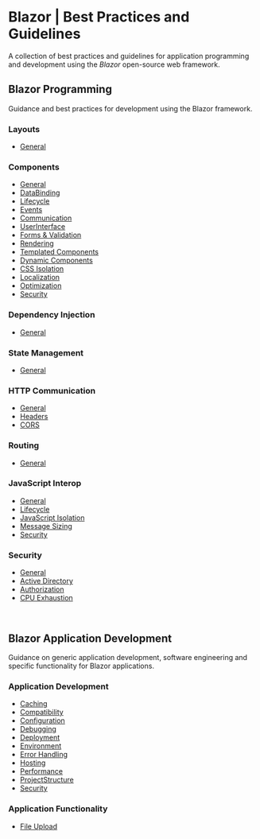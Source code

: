 # Blazor | Best Practices and Guidelines

A collection of best practices and guidelines for application programming and development using the _Blazor_ open-source web framework.
<br>

## Blazor Programming

Guidance and best practices for development using the Blazor framework.

### Layouts

- [General](https://github.com/sfvicente/BlazorStyleGuide/blob/master/Docs/Layouts/Layouts-General.md)

### Components

- [General](https://github.com/sfvicente/BlazorStyleGuide/blob/master/Docs/Components/Components-General.md)
- [DataBinding](https://github.com/sfvicente/BlazorStyleGuide/blob/master/Docs/Components/DataBinding.md)
- [Lifecycle](https://github.com/sfvicente/BlazorStyleGuide/blob/master/Docs/Components/Components-Lifecycle.md)
- [Events](https://github.com/sfvicente/BlazorStyleGuide/blob/master/Docs/Components/Components-Events.md)
- [Communication](https://github.com/sfvicente/BlazorStyleGuide/blob/master/Docs/Components/Components-Communication.md)
- [UserInterface](https://github.com/sfvicente/BlazorStyleGuide/blob/master/Docs/Components/Components-UserInterface.md)
- [Forms & Validation](https://github.com/sfvicente/BlazorStyleGuide/blob/master/Docs/Components/Components-FormsAndValidation.md)
- [Rendering](https://github.com/sfvicente/BlazorStyleGuide/blob/master/Docs/Components/Components-Rendering.md)
- [Templated Components](https://github.com/sfvicente/BlazorStyleGuide/blob/master/Docs/Components/Components-TemplatedComponents.md)
- [Dynamic Components](https://github.com/sfvicente/BlazorStyleGuide/blob/master/Docs/Components/DynamicComponents.md)
- [CSS Isolation](https://github.com/sfvicente/BlazorStyleGuide/blob/master/Docs/Components/Components-CssIsolation.md)
- [Localization](https://github.com/sfvicente/BlazorStyleGuide/blob/master/Docs/Components/Components-Localization.md)
- [Optimization](https://github.com/sfvicente/BlazorStyleGuide/blob/master/Docs/Components/Components-Optimization.md)
- [Security](https://github.com/sfvicente/BlazorStyleGuide/blob/master/Docs/Components/Components-Security.md)

### Dependency Injection

- [General](https://github.com/sfvicente/BlazorStyleGuide/blob/master/Docs/DependencyInjection/DependencyInjection-General.md)
 
### State Management

- [General](https://github.com/sfvicente/BlazorStyleGuide/blob/master/Docs/StateManagement/StateManagement-General.md)

### HTTP Communication

- [General](https://github.com/sfvicente/BlazorStyleGuide/blob/master/Docs/HttpCommunication/HttpCommunication-General.md)
- [Headers](https://github.com/sfvicente/BlazorStyleGuide/blob/master/Docs/HttpCommunication/HttpCommunication-Headers.md)
- [CORS](https://github.com/sfvicente/BlazorStyleGuide/blob/master/Docs/HttpCommunication/HttpCommunication-Cors.md)

### Routing

- [General](https://github.com/sfvicente/BlazorStyleGuide/blob/master/Docs/Routing/Routing-General.md)

### JavaScript Interop

- [General](https://github.com/sfvicente/BlazorStyleGuide/blob/master/Docs/JavaScriptInterop/_General.md)
- [Lifecycle](https://github.com/sfvicente/BlazorStyleGuide/blob/master/Docs/JavaScriptInterop/Lifecycle.md)
- [JavaScript Isolation](https://github.com/sfvicente/BlazorStyleGuide/blob/master/Docs/JavaScriptInterop/JavaScriptIsolation.md)
- [Message Sizing](https://github.com/sfvicente/BlazorStyleGuide/blob/master/Docs/JavaScriptInterop/MessageSizing.md)
- [Security](https://github.com/sfvicente/BlazorStyleGuide/blob/master/Docs/JavaScriptInterop/Security.md)

### Security

- [General](https://github.com/sfvicente/BlazorStyleGuide/blob/master/Docs/Security/Security-General.md)
- [Active Directory](https://github.com/sfvicente/BlazorStyleGuide/blob/master/Docs/Security/Security-ActiveDirectory.md)
- [Authorization](https://github.com/sfvicente/BlazorStyleGuide/blob/master/Docs/Security/Security-Authorization.md)
- [CPU Exhaustion](https://github.com/sfvicente/BlazorStyleGuide/blob/master/Docs/Security/Security-CpuExhaustion)
<br>

## Blazor Application Development

Guidance on generic application development, software engineering and specific functionality for Blazor applications.

### Application Development

- [Caching](https://github.com/sfvicente/BlazorStyleGuide/blob/master/Docs/ApplicationDevelopment/Caching.md)
- [Compatibility](https://github.com/sfvicente/BlazorStyleGuide/blob/master/Docs/ApplicationDevelopment/Compatibility.md)
- [Configuration](https://github.com/sfvicente/BlazorStyleGuide/blob/master/Docs/ApplicationDevelopment/Configuration.md)
- [Debugging](https://github.com/sfvicente/BlazorStyleGuide/blob/master/Docs/ApplicationDevelopment/Debugging.md)
- [Deployment](https://github.com/sfvicente/BlazorStyleGuide/blob/master/Docs/ApplicationDevelopment/Deployment.md)
- [Environment](https://github.com/sfvicente/BlazorStyleGuide/blob/master/Docs/ApplicationDevelopment/Environment.md)
- [Error Handling](https://github.com/sfvicente/BlazorStyleGuide/blob/master/Docs/ApplicationDevelopment/ErrorHandling.md)
- [Hosting](https://github.com/sfvicente/BlazorStyleGuide/blob/master/Docs/ApplicationDevelopment/Hosting.md)
- [Performance](https://github.com/sfvicente/BlazorStyleGuide/blob/master/Docs/Components/Performance.md)
- [ProjectStructure](https://github.com/sfvicente/BlazorStyleGuide/blob/master/Docs/Components/ProjectStructure.md)
- [Security](https://github.com/sfvicente/BlazorStyleGuide/blob/master/Docs/ApplicationDevelopment/Security.md)

### Application Functionality

- [File Upload](https://github.com/sfvicente/BlazorStyleGuide/blob/master/Docs/ApplicationFunctionality/FileUpload.md)